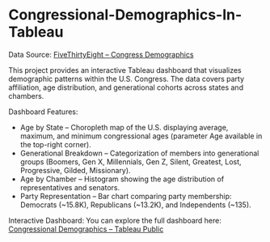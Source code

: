 # Congressional-Demographics-In-Tableau

Data Source: [FiveThirtyEight – Congress Demographics](https://github.com/fivethirtyeight/data/tree/master/congress-demographics)

This project provides an interactive Tableau dashboard that visualizes demographic patterns within the U.S. Congress. The data covers party affiliation, age distribution, and generational cohorts across states and chambers.

Dashboard Features:

-	Age by State – Choropleth map of the U.S. displaying average, maximum, and minimum congressional ages (parameter Age available in the top-right corner).
-	Generational Breakdown – Categorization of members into generational groups (Boomers, Gen X, Millennials, Gen Z, Silent, Greatest, Lost, Progressive, Gilded, Missionary). 
-	Age by Chamber – Histogram showing the age distribution of representatives and senators.
-	Party Representation – Bar chart comparing party membership: Democrats (~15.8K), Republicans (~13.2K), and Independents (~135).
 
Interactive Dashboard:
You can explore the full dashboard here: [Congressional Demographics – Tableau Public ](https://public.tableau.com/app/profile/roman.larkin/viz/CongressionalDemographics/CongressionalDemographics?publish=yes)
